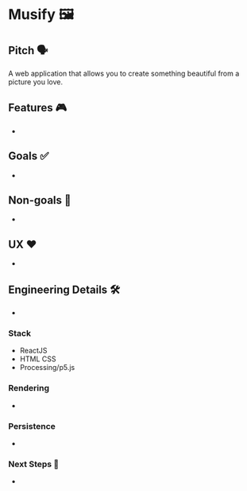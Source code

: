 # Musify 🖼️
## Pitch 🗣️
A web application that allows you to create something beautiful from a picture you love.
## Features 🎮
- 
## Goals ✅
- 
## Non-goals 🚩
- 
## UX ❤️
- 
## Engineering Details 🛠️
- 
### Stack
- ReactJS
- HTML CSS
- Processing/p5.js
### Rendering
- 
### Persistence
- 
### Next Steps 🔮
- 